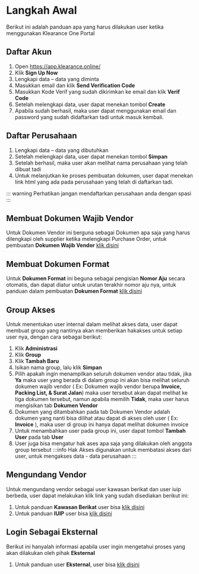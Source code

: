 # Langkah Awal
Berikut ini adalah panduan apa yang harus dilakukan user ketika menggunakan Klearance One Portal

## Daftar Akun
1.	Open https://app.klearance.online/
2.	Klik **Sign Up Now**
3.	Lengkapi data – data yang diminta
4.	Masukkan email dan klik **Send Verification Code**
5.	Masukkan Kode Verif yang sudah dikirimkan ke email dan klik **Verif Code**
6.	Setelah melengkapi data, user dapat menekan tombol **Create**
7.	Apabila sudah berhasil, maka user dapat menggunakan email dan password yang sudah didaftarkan tadi untuk masuk kembali.



## Daftar Perusahaan
1.	Lengkapi data – data yang dibutuhkan
2.	Setelah melengkapi data, user dapat menekan tombol **Simpan**
3.	Setelah berhasil, maka user akan melihat nama perusahaan yang telah dibuat tadi
4.	Untuk melanjutkan ke proses pembuatan dokumen, user dapat menekan link html yang ada pada perusahaan yang telah di daftarkan tadi.

::: warning
Perhatikan jangan mendaftarkan perusahaan anda dengan spasi
:::


## Membuat Dokumen Wajib Vendor
Untuk Dokumen Vendor ini berguna sebagai Dokumen apa saja yang harus dilengkapi oleh supplier ketika melengkapi Purchase Order, untuk pembuatan **Dokumen Wajib Vendor** [klik disini](/overview/dokumenwajibvendor.html#pembuatan-dokumen-wajib-vendor)

## Membuat Dokumen Format
Untuk **Dokumen Format** ini beguna sebagai pengisian **Nomor Aju** secara otomatis, dan dapat diatur untuk urutan terakhir nomor aju nya, untuk panduan dalam pembuatan **Dokumen Format** [klik disini](/overview/formatdokumen)

## Group Akses
Untuk menentukan user internal dalam melihat akses data, user dapat membuat group yang nantinya akan memberikan hakakses untuk setiap user nya, dengan cara sebagai berikut:
1.	Klik **Administrasi**
2.	Klik **Group**
3.	Klik **Tambah Baru**
4.	Isikan nama group, lalu klik **Simpan**
5.	Pilih apakah ingin menampilkan seluruh dokumen vendor atau tidak, jika **Ya** maka user yang berada di dalam group ini akan bisa melihat seluruh dokumen wajib vendor ( Ex: Dokumen wajib vendor berupa **Invoice, Packing List, & Surat Jalan**) maka user tersebut akan dapat melihat ke tiga dokumen tersebut, namun apabila memilih **Tidak**, maka user harus mengisikan tab **Dokumen Vendor**
6.	Dokumen yang ditambahkan pada tab Dokumen Vendor adalah dokumen yang nanti bisa dilihat atau dapat di akses oleh user ( Ex: **Invoice** ), maka user di group ini hanya dapat melihat dokumen invoice
7.	Untuk menambahkan user pada group ini, user dapat tombol **Tambah User** pada tab **User**
8.	User juga bisa mengatur hak ases apa saja yang dilakukan oleh anggota group tersebut
:::info
Hak Akses digunakan untuk membatasi akses dari user, untuk mengakses data - data perusahaan
:::

## Mengundang Vendor
Untuk mengundang vendor sebagai user kawasan berikat dan user iuip berbeda, user dapat melakukan klik link yang sudah disediakan berikut ini:
1. Untuk panduan **Kawasan Berikat** user bisa [klik disini](/klrkb/mengundangvendorkb/#mengundang-vendor) 
2. Untuk panduan **IUIP** user bisa [klik disini](/klriuip/mengundangvendoriuip/#mengundang-vendor)

## Login Sebagai Eksternal
Berikut ini hanyalah informasi apabila user ingin mengetahui proses yang akan dilakukan oleh pihak **Eksternal**
1. Untuk panduan user **Eksternal**, user bisa [klik disini](/klriuip/usereksternal/)